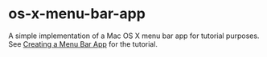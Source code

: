 os-x-menu-bar-app
=================

A simple implementation of a Mac OS X menu bar app for tutorial purposes. See [Creating a Menu Bar App](http://chivalrysoftware.com/index.php/blog/121-creating-a-menu-bar-app) for the tutorial.
